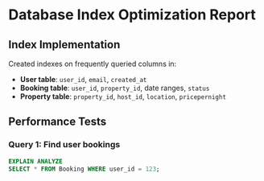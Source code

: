 # Database Index Optimization Report

## Index Implementation
Created indexes on frequently queried columns in:
- **User table**: `user_id`, `email`, `created_at`
- **Booking table**: `user_id`, `property_id`, date ranges, `status`
- **Property table**: `property_id`, `host_id`, `location`, `pricepernight`

## Performance Tests

### Query 1: Find user bookings
```sql
EXPLAIN ANALYZE
SELECT * FROM Booking WHERE user_id = 123;